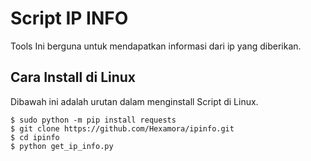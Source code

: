 # Script IP INFO
Tools Ini berguna untuk mendapatkan informasi dari ip yang diberikan.

##  Cara Install di Linux
Dibawah ini adalah urutan dalam menginstall Script di Linux.

```Install Scripts - Linux
$ sudo python -m pip install requests
$ git clone https://github.com/Hexamora/ipinfo.git
$ cd ipinfo
$ python get_ip_info.py
```
